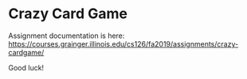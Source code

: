# Crazy Card Game

Assignment documentation is here: https://courses.grainger.illinois.edu/cs126/fa2019/assignments/crazy-cardgame/

Good luck!
